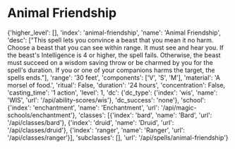 # Animal Friendship

{'higher_level': [], 'index': 'animal-friendship', 'name': 'Animal Friendship', 'desc': ["This spell lets you convince a beast that you mean it no harm. Choose a beast that you can see within range. It must see and hear you. If the beast's Intelligence is 4 or higher, the spell fails. Otherwise, the beast must succeed on a wisdom saving throw or be charmed by you for the spell's duration. If you or one of your companions harms the target, the spells ends."], 'range': '30 feet', 'components': ['V', 'S', 'M'], 'material': 'A morsel of food.', 'ritual': False, 'duration': '24 hours', 'concentration': False, 'casting_time': '1 action', 'level': 1, 'dc': {'dc_type': {'index': 'wis', 'name': 'WIS', 'url': '/api/ability-scores/wis'}, 'dc_success': 'none'}, 'school': {'index': 'enchantment', 'name': 'Enchantment', 'url': '/api/magic-schools/enchantment'}, 'classes': [{'index': 'bard', 'name': 'Bard', 'url': '/api/classes/bard'}, {'index': 'druid', 'name': 'Druid', 'url': '/api/classes/druid'}, {'index': 'ranger', 'name': 'Ranger', 'url': '/api/classes/ranger'}], 'subclasses': [], 'url': '/api/spells/animal-friendship'}